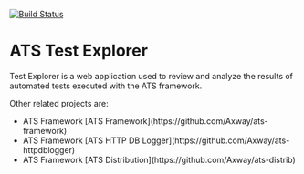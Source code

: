 [![Build Status](https://travis-ci.org/Axway/ats-testexplorer.svg?branch=master)](https://travis-ci.org/Axway/ats-testexplorer)

# ATS Test Explorer
Test Explorer is a web application used to review and analyze the results of automated tests executed with the ATS framework.

Other related projects are:
<ul>
  <li>ATS Framework [ATS Framework](https://github.com/Axway/ats-framework)</li>
  <li>ATS Framework [ATS HTTP DB Logger](https://github.com/Axway/ats-httpdblogger)</li>
  <li>ATS Framework [ATS Distribution](https://github.com/Axway/ats-distrib)</li>
</ul>
